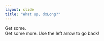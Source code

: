 ```yaml
---
layout: slide
title: "What up, dxLong?"
---
```

Get some.  
Get some more.
Use the left arrow to go back!
